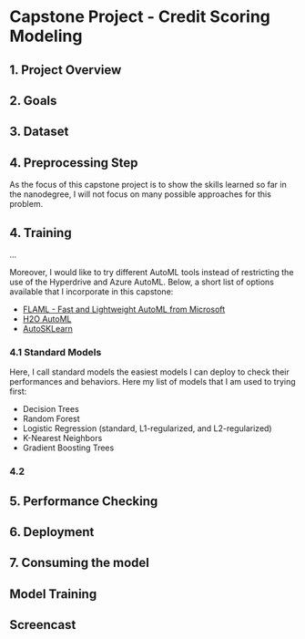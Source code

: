 # Capstone Project - Credit Scoring Modeling 

## 1. Project Overview

## 2. Goals

## 3. Dataset

## 4. Preprocessing Step

As the focus of this capstone project is to show the skills learned so far in the nanodegree, I will not focus on many possible approaches for this problem.

## 4. Training

...

Moreover, I would like to try different AutoML tools instead of restricting the use of the Hyperdrive and Azure AutoML. Below, a short list of options available that I incorporate in this capstone:

* [FLAML - Fast and Lightweight AutoML from Microsoft](https://github.com/microsoft/FLAML)
* [H2O AutoML](http://docs.h2o.ai/h2o/latest-stable/h2o-docs/automl.html)
* [AutoSKLearn](https://automl.github.io/auto-sklearn/master/)

### 4.1 Standard Models

Here, I call standard models the easiest models I can deploy to check their performances and behaviors. Here my list of models that I am used to trying first:

* Decision Trees
* Random Forest
* Logistic Regression (standard, L1-regularized, and L2-regularized)
* K-Nearest Neighbors
* Gradient Boosting Trees



### 4.2 

## 5. Performance Checking

## 6. Deployment

## 7. Consuming the model

## Model Training

## Screencast
